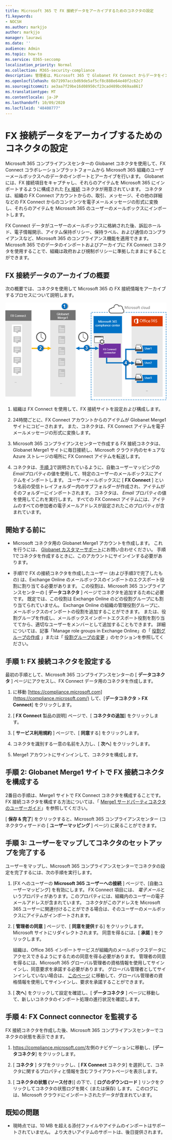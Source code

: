```yaml
---
title: Microsoft 365 で FX 接続データをアーカイブするためのコネクタの設定
f1.keywords:
- NOCSH
ms.author: markjjo
author: markjjo
manager: laurawi
ms.date: ''
audience: Admin
ms.topic: how-to
ms.service: O365-seccomp
localization_priority: Normal
ms.collection: M365-security-compliance
description: 管理者は、Microsoft 365 で Globanet FX Connect からデータをインポートおよびアーカイブするためのコネクタを設定できます。 このコネクタを使用すると、Microsoft 365 でサードパーティのデータソースからデータをアーカイブできるため、法的情報保留、コンテンツ検索、アイテム保持ポリシーなどのコンプライアンス機能を使用して、組織のサードパーティデータを管理できます。
ms.openlocfilehash: 6b71997accbd69de5af5cf8c888e64e40f2c62c7
ms.sourcegitcommit: ae3aa7f29be16d08950cf23cad489bc069aa8617
ms.translationtype: MT
ms.contentlocale: ja-JP
ms.lasthandoff: 10/09/2020
ms.locfileid: "48408777"
---
```

# <a name="set-up-a-connector-to-archive-fx-connect-data"></a>FX 接続データをアーカイブするためのコネクタの設定

Microsoft 365 コンプライアンスセンターの Globanet コネクタを使用して、FX Connect コラボレーションプラットフォームから Microsoft 365 組織のユーザーメールボックスへのデータのインポートとアーカイブを行います。 Globanet には、FX 接続項目をキャプチャし、それらのアイテムを Microsoft 365 にインポートするように構成された [Fx 接続](https://globanet.com/fx-connect/) コネクタが用意されています。 コネクタは、組織の FX Connect アカウントからの、取引、メッセージ、その他の詳細などの FX Connect からのコンテンツを電子メールメッセージの形式に変換し、それらのアイテムを Microsoft 365 のユーザーのメールボックスにインポートします。

FX Connect データがユーザーのメールボックスに格納された後、訴訟ホールド、電子情報開示、アイテム保持ポリシー、保持ラベル、および通信のコンプライアンスなど、Microsoft 365 のコンプライアンス機能を適用できます。 Microsoft 365 でのデータのインポートおよびアーカイブに FX Connect コネクタを使用することで、組織は政府および規制ポリシーに準拠したままにすることができます。

## <a name="overview-of-archiving-fx-connect-data"></a>FX 接続データのアーカイブの概要

次の概要では、コネクタを使用して Microsoft 365 の FX 接続情報をアーカイブするプロセスについて説明します。

![FX 接続データのアーカイブワークフロー](../media/FXConnectConnectorWorkflow.png)

1. 組織は FX Connect を使用して、FX 接続サイトを設定および構成します。

2. 24時間ごとに、FX Connect アカウントからのアイテムが Globanet Merge1 サイトにコピーされます。 また、コネクタは、FX Connect アイテムを電子メールメッセージの形式に変換します。

3. Microsoft 365 コンプライアンスセンターで作成する FX 接続コネクタは、Globanet Merge1 サイトに毎日接続し、Microsoft クラウド内のセキュアな Azure ストレージの場所に FX Connect アイテムを転送します。

4. コネクタは、[手順 3](#step-3-map-users-and-complete-the-connector-setup)で説明されているように、自動ユーザーマッピングの*Email*プロパティの値を使用して、特定のユーザーのメールボックスにアイテムをインポートします。 ユーザーメールボックスに [ **FX Connect** ] という名前の受信トレイフォルダー内のサブフォルダーが作成され、アイテムがそのフォルダーにインポートされます。 コネクタは、 *Email* プロパティの値を使用してこれを実行します。 すべての FX Connect アイテムには、アイテムのすべての参加者の電子メールアドレスが設定されたこのプロパティが含まれています。

## <a name="before-you-begin"></a>開始する前に

- Microsoft コネクタ用の Globanet Merge1 アカウントを作成します。  これを行うには、 [Globanet カスタマーサポート](https://globanet.com/ms-connectors-contact)にお問い合わせください。 手順1でコネクタを作成するときに、このアカウントにサインインする必要があります。

- 手順1で FX の接続コネクタを作成したユーザー (および手順3で完了したもの) は、Exchange Online のメールボックスのインポートのエクスポート役割に割り当てる必要があります。 この役割は、Microsoft 365 コンプライアンスセンターの [ **データコネクタ** ] ページでコネクタを追加するために必要です。 既定では、この役割は Exchange Online のどの役割グループにも割り当てられていません。 Exchange Online の組織の管理役割グループに、メールボックスのインポートの役割を追加することができます。 または、役割グループを作成し、メールボックスインポートエクスポート役割を割り当ててから、適切なユーザーをメンバーとして追加することもできます。 詳細については、記事「Manage role groups in Exchange Online」の「 [役割グループの作成](https://docs.microsoft.com/Exchange/permissions-exo/role-groups#create-role-groups) 」または「 [役割グループの変更](https://docs.microsoft.com/Exchange/permissions-exo/role-groups#modify-role-groups) 」のセクションを参照してください。

## <a name="step-1-set-up-the-fx-connect-connector"></a>手順 1: FX 接続コネクタを設定する

最初の手順として、Microsoft 365 コンプライアンスセンターの [ **データコネクタ** ] ページにアクセスし、FX Connect データ用のコネクタを作成します。

1. に移動 [https://compliance.microsoft.com](https://compliance.microsoft.com/) して、[**データコネクタ**  >  **FX Connect**] をクリックします。

2. [ **FX Connect** 製品の説明] ページで、[ **コネクタの追加**] をクリックします。

3. [ **サービス利用規約** ] ページで、[ **同意**する] をクリックします。

4. コネクタを識別する一意の名前を入力し、[ **次へ**] をクリックします。

5. Merge1 アカウントにサインインして、コネクタを構成します。

## <a name="step-2-configure-the-fx-connect-connector-on-the-globanet-merge1-site"></a>手順 2: Globanet Merge1 サイトで FX 接続コネクタを構成する

2番目の手順は、Merge1 サイトで FX Connect コネクタを構成することです。 FX 接続コネクタを構成する方法については、「 [Merge1 サードパーティコネクタのユーザーガイド](https://docs.ms.merge1.globanetportal.com/Merge1%20Third-Party%20Connectors%20FX%20Connect%20User%20Guide%20.pdf)」を参照してください。

[ **保存 & 完了**] をクリックすると、Microsoft 365 コンプライアンスセンター (コネクタウィザードの [ **ユーザーマッピング** ] ページ) に戻ることができます。

## <a name="step-3-map-users-and-complete-the-connector-setup"></a>手順 3: ユーザーをマップしてコネクタのセットアップを完了する

ユーザーをマップし、Microsoft 365 コンプライアンスセンターでコネクタの設定を完了するには、次の手順を実行します。

1. [FX へのユーザーの **Microsoft 365 ユーザーへの接続** ] ページで、[自動ユーザーマッピング] を有効にします。 FX Connect 項目には、 *電子メール*というプロパティがあります。このプロパティには、組織内のユーザーの電子メールアドレスが含まれています。 コネクタがこのアドレスを Microsoft 365 ユーザーに関連付けることができる場合は、そのユーザーのメールボックスにアイテムがインポートされます。

2. [ **管理者の同意** ] ページで、[ **同意を提供**する] をクリックします。 Microsoft サイトにリダイレクトされます。 同意を得るには、[ **承諾** ] をクリックします。

   組織は、Office 365 インポートサービスが組織内のメールボックスデータにアクセスできるようにするための同意を得る必要があります。 管理者の同意を得るには、Microsoft 365 グローバル管理者の資格情報を使用してサインインし、同意要求を承諾する必要があります。 グローバル管理者としてサインインしていない場合は、 [このページ](https://login.microsoftonline.com/common/oauth2/authorize?client_id=570d0bec-d001-4c4e-985e-3ab17fdc3073&response_type=code&redirect_uri=https://portal.azure.com/&nonce=1234&prompt=admin_consent) に移動して、グローバル管理者の資格情報を使用してサインインし、要求を承諾することができます。

3. [ **次へ**] をクリックして設定を確認し、[ **データコネクタ** ] ページに移動して、新しいコネクタのインポート処理の進行状況を確認します。

## <a name="step-4-monitor-the-fx-connect-connector"></a>手順 4: FX Connect connector を監視する

FX 接続コネクタを作成した後、Microsoft 365 コンプライアンスセンターでコネクタの状態を表示できます。

1. <https://compliance.microsoft.com/>左側のナビゲーションに移動し、[**データコネクタ**] をクリックします。

2. [ **コネクタ** ] タブをクリックし、[ **FX Connect** コネクタ] を選択して、コネクタに関するプロパティと情報を含むフライアウトページを表示します。

3. [ **コネクタの状態 (ソース付き**)] の下で、[ **ログのダウンロード** ] リンクをクリックしてコネクタの状態ログを開く (または保存) します。 このログには、Microsoft クラウドにインポートされたデータが含まれています。

## <a name="known-issues"></a>既知の問題

- 現時点では、10 MB を超える添付ファイルやアイテムのインポートはサポートされていません。 より大きいアイテムのサポートは、後日提供されます。
